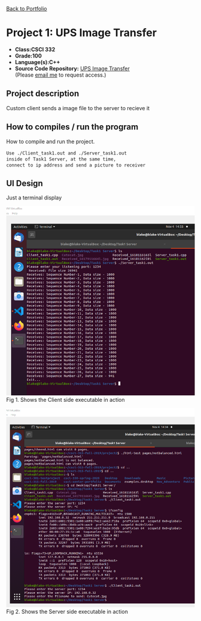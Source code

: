[Back to Portfolio](./)

Project 1: UPS Image Transfer
===============

-   **Class:CSCI 332** 
-   **Grade:100**
-   **Language(s):C++**
-   **Source Code Repository:** [UPS Image Transfer](https://github.com/BACollins96/csci-332-project)  
    (Please [email me](mailto:bacollins1@csustudent.net?subject=GitHub%20Access) to request access.)

## Project description

Custom client sends a image file to the server to recieve it 

## How to compiles / run the program

How to compile and run the project.

```
Use ./Client_task1.out and ./Server_task1.out
inside of Task1 Server, at the same time, 
connect to ip address and send a picture to receiver
```

## UI Design

Just a terminal display

![screenshot](Seniorscreenshots/Screenshot(95).png)
Fig 1. Shows the Client side executable in action


![screenshot](Seniorscreenshots/Screenshot(96).png)
Fig 2. Shows the Server side executable in action
